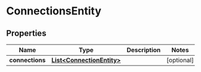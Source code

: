
# ConnectionsEntity

## Properties
Name | Type | Description | Notes
------------ | ------------- | ------------- | -------------
**connections** | [**List&lt;ConnectionEntity&gt;**](ConnectionEntity.md) |  |  [optional]



